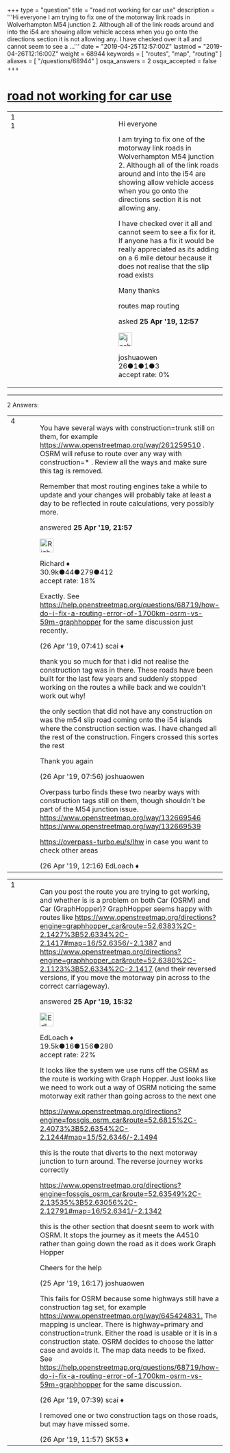 +++
type = "question"
title = "road not working for car use"
description = '''Hi everyone I am trying to fix one of the motorway link roads in Wolverhampton M54 junction 2. Although all of the link roads around and into the i54 are showing allow vehicle access when you go onto the directions section it is not allowing any.  I have checked over it all and cannot seem to see a ...'''
date = "2019-04-25T12:57:00Z"
lastmod = "2019-04-26T12:16:00Z"
weight = 68944
keywords = [ "routes", "map", "routing" ]
aliases = [ "/questions/68944" ]
osqa_answers = 2
osqa_accepted = false
+++

<div class="headNormal">

# [road not working for car use](/questions/68944/road-not-working-for-car-use)

</div>

<div id="main-body">

<div id="askform">

<table id="question-table" style="width:100%;">
<colgroup>
<col style="width: 50%" />
<col style="width: 50%" />
</colgroup>
<tbody>
<tr>
<td style="width: 30px; vertical-align: top"><div class="vote-buttons">
<span id="post-68944-upvote" class="ajax-command post-vote up" rel="nofollow" title="I like this post (click again to cancel)"> </span>
<div id="post-68944-score" class="post-score" title="current number of votes">
1
</div>
<span id="post-68944-downvote" class="ajax-command post-vote down" rel="nofollow" title="I dont like this post (click again to cancel)"> </span> <span id="favorite-mark" class="ajax-command favorite-mark" rel="nofollow" title="mark/unmark this question as favorite (click again to cancel)"> </span>
<div id="favorite-count" class="favorite-count">
1
</div>
</div></td>
<td><div id="item-right">
<div class="question-body">
<p>Hi everyone</p>
<p>I am trying to fix one of the motorway link roads in Wolverhampton M54 junction 2. Although all of the link roads around and into the i54 are showing allow vehicle access when you go onto the directions section it is not allowing any.</p>
<p>I have checked over it all and cannot seem to see a fix for it. If anyone has a fix it would be really appreciated as its adding on a 6 mile detour because it does not realise that the slip road exists</p>
<p>Many thanks</p>
</div>
<div id="question-tags" class="tags-container tags">
<span class="post-tag tag-link-routes" rel="tag" title="see questions tagged &#39;routes&#39;">routes</span> <span class="post-tag tag-link-map" rel="tag" title="see questions tagged &#39;map&#39;">map</span> <span class="post-tag tag-link-routing" rel="tag" title="see questions tagged &#39;routing&#39;">routing</span>
</div>
<div id="question-controls" class="post-controls">
&#10;</div>
<div class="post-update-info-container">
<div class="post-update-info post-update-info-user">
<p>asked <strong>25 Apr '19, 12:57</strong></p>
<img src="https://secure.gravatar.com/avatar/91310105371e42c9fdd9babb59fcb286?s=32&amp;d=identicon&amp;r=g" class="gravatar" width="32" height="32" alt="joshuaowen&#39;s gravatar image" />
<p><span>joshuaowen</span><br />
<span class="score" title="26 reputation points">26</span><span title="1 badges"><span class="badge1">●</span><span class="badgecount">1</span></span><span title="1 badges"><span class="silver">●</span><span class="badgecount">1</span></span><span title="3 badges"><span class="bronze">●</span><span class="badgecount">3</span></span><br />
<span class="accept_rate" title="Rate of the user&#39;s accepted answers">accept rate:</span> <span title="joshuaowen has no accepted answers">0%</span></p>
</div>
</div>
<div id="comments-container-68944" class="comments-container">
&#10;</div>
<div id="comment-tools-68944" class="comment-tools">
&#10;</div>
<div class="clear">
&#10;</div>
<div id="comment-68944-form-container" class="comment-form-container">
&#10;</div>
<div class="clear">
&#10;</div>
</div></td>
</tr>
</tbody>
</table>

------------------------------------------------------------------------

<div class="tabBar">

<span id="sort-top"></span>

<div class="headQuestions">

2 Answers:

</div>

</div>

<span id="68955"></span>

<div id="answer-container-68955" class="answer">

<table style="width:100%;">
<colgroup>
<col style="width: 50%" />
<col style="width: 50%" />
</colgroup>
<tbody>
<tr>
<td style="width: 30px; vertical-align: top"><div class="vote-buttons">
<span id="post-68955-upvote" class="ajax-command post-vote up" rel="nofollow" title="I like this post (click again to cancel)"> </span>
<div id="post-68955-score" class="post-score" title="current number of votes">
4
</div>
<span id="post-68955-downvote" class="ajax-command post-vote down" rel="nofollow" title="I dont like this post (click again to cancel)"> </span>
</div></td>
<td><div class="item-right">
<div class="answer-body">
<p>You have several ways with construction=trunk still on them, for example <a href="https://www.openstreetmap.org/way/261259510">https://www.openstreetmap.org/way/261259510</a> . OSRM will refuse to route over any way with construction=* . Review all the ways and make sure this tag is removed.</p>
<p>Remember that most routing engines take a while to update and your changes will probably take at least a day to be reflected in route calculations, very possibly more.</p>
</div>
<div class="answer-controls post-controls">
&#10;</div>
<div class="post-update-info-container">
<div class="post-update-info post-update-info-user">
<p>answered <strong>25 Apr '19, 21:57</strong></p>
<img src="https://secure.gravatar.com/avatar/08324717c25d6067fa4ff23ef37d455f?s=32&amp;d=identicon&amp;r=g" class="gravatar" width="32" height="32" alt="Richard&#39;s gravatar image" />
<p><span>Richard ♦</span><br />
<span class="score" title="30902 reputation points"><span>30.9k</span></span><span title="44 badges"><span class="badge1">●</span><span class="badgecount">44</span></span><span title="279 badges"><span class="silver">●</span><span class="badgecount">279</span></span><span title="412 badges"><span class="bronze">●</span><span class="badgecount">412</span></span><br />
<span class="accept_rate" title="Rate of the user&#39;s accepted answers">accept rate:</span> <span title="Richard has 98 accepted answers">18%</span></p>
</div>
</div>
<div id="comments-container-68955" class="comments-container">
<span id="68959"></span>
<div id="comment-68959" class="comment">
<div id="post-68959-score" class="comment-score">
&#10;</div>
<div class="comment-text">
<p>Exactly. See <a href="/questions/68719/how-do-i-fix-a-routing-error-of-1700km-osrm-vs-59m-graphhopper">https://help.openstreetmap.org/questions/68719/how-do-i-fix-a-routing-error-of-1700km-osrm-vs-59m-graphhopper</a> for the same discussion just recently.</p>
</div>
<div id="comment-68959-info" class="comment-info">
<span class="comment-age">(26 Apr '19, 07:41)</span> <span class="comment-user userinfo">scai ♦</span>
</div>
</div>
<span id="68961"></span>
<div id="comment-68961" class="comment">
<div id="post-68961-score" class="comment-score">
&#10;</div>
<div class="comment-text">
<p>thank you so much for that i did not realise the construction tag was in there. These roads have been built for the last few years and suddenly stopped working on the routes a while back and we couldn't work out why!</p>
<p>the only section that did not have any construction on was the m54 slip road coming onto the i54 islands where the construction section was. I have changed all the rest of the construction. Fingers crossed this sortes the rest</p>
<p>Thank you again</p>
</div>
<div id="comment-68961-info" class="comment-info">
<span class="comment-age">(26 Apr '19, 07:56)</span> <span class="comment-user userinfo">joshuaowen</span>
</div>
</div>
<span id="68967"></span>
<div id="comment-68967" class="comment">
<div id="post-68967-score" class="comment-score">
&#10;</div>
<div class="comment-text">
<p>Overpass turbo finds these two nearby ways with construction tags still on them, though shouldn't be part of the M54 junction issue. <a href="https://www.openstreetmap.org/way/132669546">https://www.openstreetmap.org/way/132669546</a> <a href="https://www.openstreetmap.org/way/132669539">https://www.openstreetmap.org/way/132669539</a></p>
<p><a href="https://overpass-turbo.eu/s/Ihw">https://overpass-turbo.eu/s/Ihw</a> in case you want to check other areas</p>
</div>
<div id="comment-68967-info" class="comment-info">
<span class="comment-age">(26 Apr '19, 12:16)</span> <span class="comment-user userinfo">EdLoach ♦</span>
</div>
</div>
</div>
<div id="comment-tools-68955" class="comment-tools">
&#10;</div>
<div class="clear">
&#10;</div>
<div id="comment-68955-form-container" class="comment-form-container">
&#10;</div>
<div class="clear">
&#10;</div>
</div></td>
</tr>
</tbody>
</table>

</div>

<span id="68945"></span>

<div id="answer-container-68945" class="answer">

<table style="width:100%;">
<colgroup>
<col style="width: 50%" />
<col style="width: 50%" />
</colgroup>
<tbody>
<tr>
<td style="width: 30px; vertical-align: top"><div class="vote-buttons">
<span id="post-68945-upvote" class="ajax-command post-vote up" rel="nofollow" title="I like this post (click again to cancel)"> </span>
<div id="post-68945-score" class="post-score" title="current number of votes">
1
</div>
<span id="post-68945-downvote" class="ajax-command post-vote down" rel="nofollow" title="I dont like this post (click again to cancel)"> </span>
</div></td>
<td><div class="item-right">
<div class="answer-body">
<p>Can you post the route you are trying to get working, and whether is is a problem on both Car (OSRM) and Car (GraphHopper)? GraphHopper seems happy with routes like <a href="https://www.openstreetmap.org/directions?engine=graphhopper_car&amp;route=52.6383%2C-2.1427%3B52.6334%2C-2.1417#map=16/52.6356/-2.1387">https://www.openstreetmap.org/directions?engine=graphhopper_car&amp;route=52.6383%2C-2.1427%3B52.6334%2C-2.1417#map=16/52.6356/-2.1387</a> and <a href="https://www.openstreetmap.org/directions?engine=graphhopper_car&amp;route=52.6380%2C-2.1123%3B52.6334%2C-2.1417">https://www.openstreetmap.org/directions?engine=graphhopper_car&amp;route=52.6380%2C-2.1123%3B52.6334%2C-2.1417</a> (and their reversed versions, if you move the motorway pin across to the correct carriageway).</p>
</div>
<div class="answer-controls post-controls">
&#10;</div>
<div class="post-update-info-container">
<div class="post-update-info post-update-info-user">
<p>answered <strong>25 Apr '19, 15:32</strong></p>
<img src="https://secure.gravatar.com/avatar/f25a8392e12ed696b16554b3d08e4e2b?s=32&amp;d=identicon&amp;r=g" class="gravatar" width="32" height="32" alt="EdLoach&#39;s gravatar image" />
<p><span>EdLoach ♦</span><br />
<span class="score" title="19478 reputation points"><span>19.5k</span></span><span title="16 badges"><span class="badge1">●</span><span class="badgecount">16</span></span><span title="156 badges"><span class="silver">●</span><span class="badgecount">156</span></span><span title="280 badges"><span class="bronze">●</span><span class="badgecount">280</span></span><br />
<span class="accept_rate" title="Rate of the user&#39;s accepted answers">accept rate:</span> <span title="EdLoach has 93 accepted answers">22%</span></p>
</div>
</div>
<div id="comments-container-68945" class="comments-container">
<span id="68946"></span>
<div id="comment-68946" class="comment">
<div id="post-68946-score" class="comment-score">
&#10;</div>
<div class="comment-text">
<p>It looks like the system we use runs off the OSRM as the route is working with Graph Hopper. Just looks like we need to work out a way of OSRM noticing the same motorway exit rather than going across to the next one</p>
<p><a href="https://www.openstreetmap.org/directions?engine=fossgis_osrm_car&amp;route=52.6815%2C-2.4073%3B52.6354%2C-2.1244#map=15/52.6346/-2.1494">https://www.openstreetmap.org/directions?engine=fossgis_osrm_car&amp;route=52.6815%2C-2.4073%3B52.6354%2C-2.1244#map=15/52.6346/-2.1494</a></p>
<p>this is the route that diverts to the next motorway junction to turn around. The reverse journey works correctly</p>
<p><a href="https://www.openstreetmap.org/directions?engine=fossgis_osrm_car&amp;route=52.63549%2C-2.13535%3B52.63056%2C-2.12791#map=16/52.6341/-2.1342">https://www.openstreetmap.org/directions?engine=fossgis_osrm_car&amp;route=52.63549%2C-2.13535%3B52.63056%2C-2.12791#map=16/52.6341/-2.1342</a></p>
<p>this is the other section that doesnt seem to work with OSRM. It stops the journey as it meets the A4510 rather than going down the road as it does work Graph Hopper</p>
<p>Cheers for the help</p>
</div>
<div id="comment-68946-info" class="comment-info">
<span class="comment-age">(25 Apr '19, 16:17)</span> <span class="comment-user userinfo">joshuaowen</span>
</div>
</div>
<span id="68958"></span>
<div id="comment-68958" class="comment">
<div id="post-68958-score" class="comment-score">
&#10;</div>
<div class="comment-text">
<p>This fails for OSRM because some highways still have a construction tag set, for example <a href="https://www.openstreetmap.org/way/645424831.">https://www.openstreetmap.org/way/645424831.</a> The mapping is unclear. There is highway=primary and construction=trunk. Either the road is usable or it is in a construction state. OSRM decides to choose the latter case and avoids it. The map data needs to be fixed. See <a href="/questions/68719/how-do-i-fix-a-routing-error-of-1700km-osrm-vs-59m-graphhopper">https://help.openstreetmap.org/questions/68719/how-do-i-fix-a-routing-error-of-1700km-osrm-vs-59m-graphhopper</a> for the same discussion.</p>
</div>
<div id="comment-68958-info" class="comment-info">
<span class="comment-age">(26 Apr '19, 07:39)</span> <span class="comment-user userinfo">scai ♦</span>
</div>
</div>
<span id="68964"></span>
<div id="comment-68964" class="comment">
<div id="post-68964-score" class="comment-score">
&#10;</div>
<div class="comment-text">
<p>I removed one or two construction tags on those roads, but may have missed some.</p>
</div>
<div id="comment-68964-info" class="comment-info">
<span class="comment-age">(26 Apr '19, 11:57)</span> <span class="comment-user userinfo">SK53 ♦</span>
</div>
</div>
</div>
<div id="comment-tools-68945" class="comment-tools">
&#10;</div>
<div class="clear">
&#10;</div>
<div id="comment-68945-form-container" class="comment-form-container">
&#10;</div>
<div class="clear">
&#10;</div>
</div></td>
</tr>
</tbody>
</table>

</div>

<div class="paginator-container-left">

</div>

</div>

</div>

